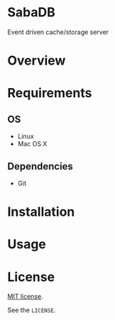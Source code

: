 # SabaDB
Event driven cache/storage server


# Overview


# Requirements

## OS

- Linux
- Mac OS X

## Dependencies

- Git


# Installation


# Usage


# License

[MIT license](http://www.opensource.org/licenses/mit-license.php).

See the `LICENSE`.

